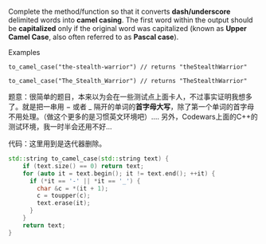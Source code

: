 Complete the method/function so that it converts **dash/underscore** delimited words into **camel casing**. The first word within the output should be **capitalized** only if the original word was capitalized (known as **Upper Camel Case**, also often referred to as **Pascal case**).

Examples
```
to_camel_case("the-stealth-warrior") // returns "theStealthWarrior"

to_camel_case("The_Stealth_Warrior") // returns "TheStealthWarrior"
```
题意：很简单的题目，本来以为会在一些测试点上面卡人，不过事实证明我想多了。就是把一串用 $-$ 或者 $\_$ 隔开的单词的**首字母大写**，除了第一个单词的首字母不用处理。（做这个更多的是习惯英文环境吧）.... 另外，Codewars上面的C++的测试环境，我一时半会还用不好...

代码：这里用到是迭代器删除。
```cpp
std::string to_camel_case(std::string text) {
    if (text.size() == 0) return text;
    for (auto it = text.begin(); it != text.end(); ++it) {
      if (*it == '-' || *it == '_') {
        char &c = *(it + 1);
        c = toupper(c);
        text.erase(it);
      }
    }
    return text;
}
```
